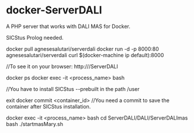 # docker-ServerDALI
A PHP server that works with DALI MAS for Docker.

SICStus Prolog needed.

docker pull agnesesalutari/serverdali
docker run -d -p 8000:80 agnesesalutari/serverdali
curl $(docker-machine ip default):8000

//To see it on your browser: http://<docker-machine ip>/ServerDALI

docker ps
docker exec -it <process_name> bash

//You have to install SICStus --prebuilt in the path /user

exit
docker commit <container_id> //You need a commit to save the container after SICStus installation.

docker exec -it <process_name> bash
cd ServerDALI/DALI/ServerDALImas
bash ./startmasMary.sh

